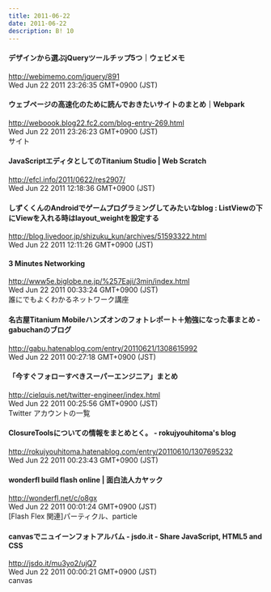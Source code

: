 ```yaml
---
title: 2011-06-22
date: 2011-06-22
description: B! 10
---
```


####  デザインから選ぶjQueryツールチップ5つ｜ウェビメモ
http://webimemo.com/jquery/891<br>
Wed Jun 22 2011 23:26:35 GMT+0900 (JST)<br>


####  ウェブページの高速化のために読んでおきたいサイトのまとめ｜Webpark
http://weboook.blog22.fc2.com/blog-entry-269.html<br>
Wed Jun 22 2011 23:26:23 GMT+0900 (JST)<br>
サイト


####                 JavaScriptエディタとしてのTitanium Studio | Web Scratch            
http://efcl.info/2011/0622/res2907/<br>
Wed Jun 22 2011 12:18:36 GMT+0900 (JST)<br>


#### しずくくんのAndroidでゲームプログラミングしてみたいなblog : ListViewの下にViewを入れる時はlayout_weightを設定する
http://blog.livedoor.jp/shizuku_kun/archives/51593322.html<br>
Wed Jun 22 2011 12:11:26 GMT+0900 (JST)<br>


#### 3 Minutes Networking
http://www5e.biglobe.ne.jp/%257Eaji/3min/index.html<br>
Wed Jun 22 2011 00:33:24 GMT+0900 (JST)<br>
誰にでもよくわかるネットワーク講座


#### 名古屋Titanium Mobileハンズオンのフォトレポート＋勉強になった事まとめ - gabuchanのブログ
http://gabu.hatenablog.com/entry/20110621/1308615992<br>
Wed Jun 22 2011 00:27:18 GMT+0900 (JST)<br>


#### 「今すぐフォローすべきスーパーエンジニア」まとめ
http://cielquis.net/twitter-engineer/index.html<br>
Wed Jun 22 2011 00:25:56 GMT+0900 (JST)<br>
Twitter アカウントの一覧


#### ClosureToolsについての情報をまとめとく。 - rokujyouhitoma's blog
http://rokujyouhitoma.hatenablog.com/entry/20110610/1307695232<br>
Wed Jun 22 2011 00:23:43 GMT+0900 (JST)<br>


#### wonderfl build flash online | 面白法人カヤック
http://wonderfl.net/c/o8gx<br>
Wed Jun 22 2011 00:01:24 GMT+0900 (JST)<br>
[Flash Flex 関連]パーティクル、particle


#### canvasでニュイーンフォトアルバム - jsdo.it - Share JavaScript, HTML5 and CSS
http://jsdo.it/mu3yo2/ujQ7<br>
Wed Jun 22 2011 00:00:21 GMT+0900 (JST)<br>
canvas


